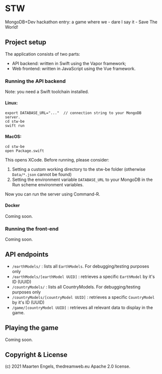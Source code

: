 # STW
MongoDB+Dev hackathon entry: a game where we - dare I say it - Save The World!

## Project setup
The application consists of two parts:
* API backend: written in Swift using the Vapor framework;
* Web frontend: written in JavaScript using the Vue framework.

### Running the API backend
Note: you need a Swift toolchain installed.

#### Linux:
```
export DATABASE_URL="..."  // connection string to your MongoDB server.
cd stw-be
swift run
```

#### MacOS:
```
cd stw-be
open Package.swift
```

This opens XCode. Before running, please consider:
1. Setting a custom working directory to the stw-be folder (otherwise `Data/*.json` cannot be found)
2. Setting the environment variable `DATABASE_URL` to your MongoDB in the Run scheme environment variables.

Now you can run the server using Command-R.

#### Docker
Coming soon.

### Running the front-end
Coming soon.

## API endpoints
* `/earthModels/` : lists all `EarthModels`. For debugging/testing purposes only
* `/earthModels/[earthModel UUID]` : retrieves a specific `EarthModel` by it's ID (UUID)
* `/countryModels/` : lists all CountryModels. For debugging/testing purposes only
* `/countryModels/[countryModel UUID]` : retrieves a specific `CountryModel` by it's ID (UUID)
* `/game/[countryModel UUID]` : retrieves all relevant data to display in the game.

## Playing the game
Coming soon.

## Copyright & License
(c) 2021 Maarten Engels, thedreamweb.eu
Apache 2.0 license.